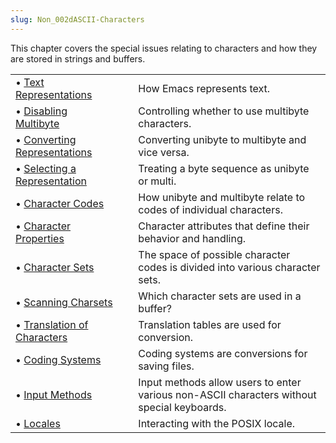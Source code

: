 ```yaml
---
slug: Non_002dASCII-Characters
---
```


This chapter covers the special issues relating to characters and how they are stored in strings and buffers.

|                                                                        |    |                                                                                            |
| :--------------------------------------------------------------------- | -- | :----------------------------------------------------------------------------------------- |
| • [Text Representations](/docs/elisp/Text-Representations)             |    | How Emacs represents text.                                                                 |
| • [Disabling Multibyte](/docs/elisp/Disabling-Multibyte)               |    | Controlling whether to use multibyte characters.                                           |
| • [Converting Representations](/docs/elisp/Converting-Representations) |    | Converting unibyte to multibyte and vice versa.                                            |
| • [Selecting a Representation](/docs/elisp/Selecting-a-Representation) |    | Treating a byte sequence as unibyte or multi.                                              |
| • [Character Codes](/docs/elisp/Character-Codes)                       |    | How unibyte and multibyte relate to codes of individual characters.                        |
| • [Character Properties](/docs/elisp/Character-Properties)             |    | Character attributes that define their behavior and handling.                              |
| • [Character Sets](/docs/elisp/Character-Sets)                         |    | The space of possible character codes is divided into various character sets.              |
| • [Scanning Charsets](/docs/elisp/Scanning-Charsets)                   |    | Which character sets are used in a buffer?                                                 |
| • [Translation of Characters](/docs/elisp/Translation-of-Characters)   |    | Translation tables are used for conversion.                                                |
| • [Coding Systems](/docs/elisp/Coding-Systems)                         |    | Coding systems are conversions for saving files.                                           |
| • [Input Methods](/docs/elisp/Input-Methods)                           |    | Input methods allow users to enter various non-ASCII characters without special keyboards. |
| • [Locales](/docs/elisp/Locales)                                       |    | Interacting with the POSIX locale.                                                         |
